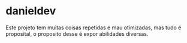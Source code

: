 # danieldev

Este projeto tem muitas coisas repetidas e mau otimizadas, mas tudo é proposital, o proposito desse é expor abilidades diversas.